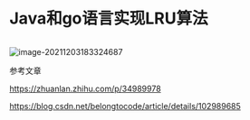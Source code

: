 # Java和go语言实现LRU算法



```css

```

![image-20211203183324687](https://gitee.com/peterwd/pic-oss/raw/master/image/202112031833223.png)







参考文章

https://zhuanlan.zhihu.com/p/34989978

https://blog.csdn.net/belongtocode/article/details/102989685

